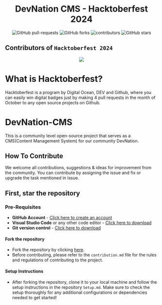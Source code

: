 <h1 align="center">DevNation CMS - Hacktoberfest 2024</h1>
<!-- <p align="center">
     <img src="https://github.com/user-attachments/assets/5121ff55-079b-4393-9588-0cf2d2790909"> 
</p> -->

<p align="center">
   <img alt="GitHub pull-requests" src="https://img.shields.io/github/issues-pr/Ajiet-DevNation/DevNation-CMS">
   <img alt="GitHub forks" src="https://img.shields.io/github/forks/Ajiet-DevNation/DevNation-CMS">
   <img alt="contributors" src="https://img.shields.io/github/contributors/Ajiet-DevNation/DevNation-CMS">
   <img alt="GitHub stars" src="https://img.shields.io/github/stars/Ajiet-DevNation/DevNation-CMS">
</p>

## Contributors of `Hacktoberfest 2024`

<div align="center">
<a href="https://github.com/Ajiet-DevNation/DevNation-CMS/graphs/contributors">
  <img src="https://contrib.rocks/image?repo=Ajiet-DevNation/DevNation-CMS" /> 
</a>
</div>

# What is Hacktoberfest?

Hacktoberfest is a program by Digital Ocean, DEV and Github, where you can easily win digital badges just by making 4 pull requests in the month of October to any open source projects on Github.

# DevNation-CMS

This is a community level open-source project that serves as a CMS(Content Management System) for our community DevNation.

## How To Contribute

We welcome all contributions, suggestions & ideas for improvement from the community.
You can contribute by assigning the issue and fix or upgrade the task mentioned in issue.

## First, star the repository

### Pre-Requisites 

- **GitHub Account** - [Click here to create an account](https://github.com/join)
- **Visual Studio Code** or any other code editor - [Click here to download](https://code.visualstudio.com/download)
- **Git version control** - [Click here to download](https://git-scm.com/downloads)

#### Fork the repository
- Fork the repository by clicking [here](https://github.com/Ajiet-DevNation/DevNation-CMS/fork).
- Before contributing, please refer to the `contribution.md` file for the rules and regulations of contributing to the project.

#### Setup Instructions
- After forking the repository, clone it to your local machine and follow the setup instructions in the repository `Setup.md`. Make sure to check the setup thoroughly for any additional configurations or dependencies needed to get started!
